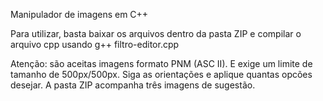 Manipulador de imagens em C++

Para utilizar, basta baixar os arquivos dentro da pasta ZIP e compilar o arquivo cpp usando g++ filtro-editor.cpp


Atenção: são aceitas imagens formato PNM (ASC II). E exige um limite de tamanho de 500px/500px. Siga as orientações e aplique quantas opcões desejar.
A pasta ZIP acompanha três imagens de sugestão.
